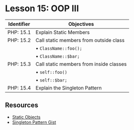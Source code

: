 # Lesson 15: OOP III

Identifier   | Objectives
-------------|------------
PHP: 15.1    | Explain Static Members
PHP: 15.2    | Call static members from outside class
             | &bull; `ClassName::foo();`
             | &bull; `ClassName::$bar;`
PHP: 15.3    | Call static members from inside classes
             | &bull; `self::foo()`
             | &bull; `self::$bar;`
PHP: 15.4    | Explain the Singleton Pattern

## Resources
- [Static Objects](http://www.zentut.com/php-tutorial/php-static/)
- [Singleton Pattern Gist](https://gist.github.com/bradwestfall/5310a4d221734a30f50b)